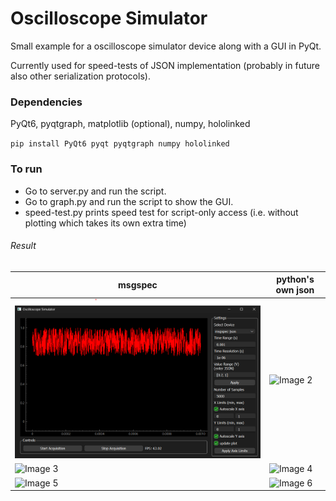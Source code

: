 # Oscilloscope Simulator

Small example for a oscilloscope simulator device along with a GUI in PyQt.

Currently used for speed-tests of JSON implementation (probably in future also other serialization protocols).

### Dependencies

PyQt6, pyqtgraph, matplotlib (optional), numpy, hololinked

`pip install PyQt6 pyqt pyqtgraph numpy hololinked`

### To run

- Go to server.py and run the script. 
- Go to graph.py and run the script to show the GUI.
- speed-test.py prints speed test for script-only access (i.e. without plotting which takes its own extra time)

###### Result

| msgspec | python's own json |
|---------|---------|
| ![Image 1](results/msgspec-1000.png) | ![Image 2](results/python-json-1000) |
| ![Image 3](results/msgspec-10000.png) | ![Image 4](results/python-json-10000) |
| ![Image 5](results/msgspec-100000.png) | ![Image 6](results/python-json-100000) |